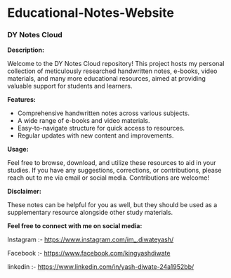 # Educational-Notes-Website

### DY Notes Cloud

**Description:**

Welcome to the DY Notes Cloud repository! This project hosts my personal collection of meticulously researched handwritten notes, e-books, video materials, and many more educational resources, aimed at providing valuable support for students and learners.

**Features:**

- Comprehensive handwritten notes across various subjects.
- A wide range of e-books and video materials.
- Easy-to-navigate structure for quick access to resources.
- Regular updates with new content and improvements.

**Usage:**

Feel free to browse, download, and utilize these resources to aid in your studies. If you have any suggestions, corrections, or contributions, please reach out to me via email or social media. Contributions are welcome!

**Disclaimer:**

These notes can be helpful for you as well, but they should be used as a supplementary resource alongside other study materials.

**Feel free to connect with me on social media:**

Instagram :- https://www.instagram.com/im_.diwateyash/

Facebook :- https://www.facebook.com/kingyashdiwate

linkedin :- https://www.linkedin.com/in/yash-diwate-24a1952bb/
